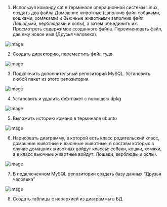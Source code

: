 1. Используя команду cat в терминале операционной системы Linux, создать
два файла Домашние животные (заполнив файл собаками, кошками,
хомяками) и Вьючные животными заполнив файл Лошадьми, верблюдами и
ослы), а затем объединить их. Просмотреть содержимое созданного файла.
Переименовать файл, дав ему новое имя (Друзья человека).

![image](https://github.com/dafeo1991/itog_work/assets/118327697/ff0198f0-763a-438f-9982-85940c91a10f)

2. Создать директорию, переместить файл туда.

![image](https://github.com/dafeo1991/itog_work/assets/118327697/f033f89f-1062-4d5f-8316-ae1c02ac2934)

3. Подключить дополнительный репозиторий MySQL. Установить любой пакет
из этого репозитория.

![image](https://github.com/dafeo1991/itog_work/assets/118327697/36432c2c-6632-4f06-a00b-bcdbf34b488f)

4. Установить и удалить deb-пакет с помощью dpkg

![image](https://github.com/dafeo1991/itog_work/assets/118327697/4f714995-f8b7-4ea7-bd6c-2eb249ce2e86)

5. Выложить историю команд в терминале ubuntu

![image](https://github.com/dafeo1991/itog_work/assets/118327697/2cf0933f-716d-4182-b3cf-7fc4404237a7)

6. Нарисовать диаграмму, в которой есть класс родительский класс, домашние
животные и вьючные животные, в составы которых в случае домашних
животных войдут классы: собаки, кошки, хомяки, а в класс вьючные животные
войдут: Лошади, верблюды и ослы).

![image](https://github.com/dafeo1991/itog_work/assets/118327697/63846b3d-76ab-410b-b3f4-72a6fc604a45)


7. В подключенном MySQL репозитории создать базу данных “Друзья
человека”

![image](https://github.com/dafeo1991/itog_work/assets/118327697/40f2a52d-70d8-466e-8413-927f4c7f15c7)

8. Создать таблицы с иерархией из диаграммы в БД

   
